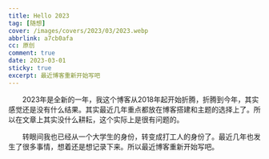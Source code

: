 ```yaml
---
title: Hello 2023
tag: [随想]
cover: /images/covers/2023/03/2023.webp
abbrlink: a7cb0afa
cc: 原创
comment: true
date: 2023-03-01
sticky: true
excerpt: 最近博客重新开始写吧
---
```

　　2023年是全新的一年，我这个博客从2018年起开始折腾，折腾到今年，其实感觉还是没有什么结果。其实最近几年重点都放在博客搭建和主题的选择上了。所以在文章上其实没什么耕耘，这个实际上是很有问题的。

　　转眼间我也已经从一个大学生的身份，转变成打工人的身份了。最近几年也发生了很多事情，想着还是想记录下来。所以最近博客重新开始写吧。
